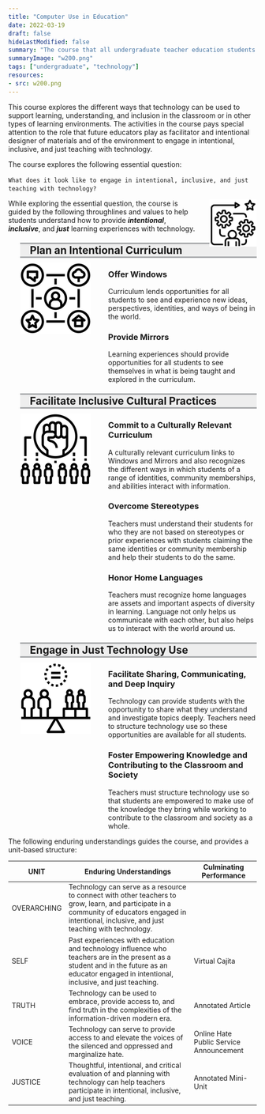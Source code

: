 ```yaml
---
title: "Computer Use in Education"
date: 2022-03-19
draft: false
hideLastModified: false
summary: "The course that all undergraduate teacher education students take prior to being admitted into the program."
summaryImage: "w200.png"
tags: ["undergraduate", "technology"]
resources:
- src: w200.png
---
```


This course explores the different ways that technology can be used to support learning, understanding, and inclusion in the classroom or in other types of learning environments. The activities in the course pays special attention to the role that future educators play as facilitator and intentional designer of materials and of the environment to engage in intentional, inclusive, and just teaching with technology.

The course explores the following essential question:

`What does it look like to engage in intentional, inclusive, and just teaching with technology?`

<div><img style="float: right; clear: left; padding-left: 20px;" src="througlinesvalues.png" alt="Throughlines and Values logo" width="96" height="96" /></div>

While exploring the essential question, the course is guided by the following throughlines and values to help students understand how to provide <em><strong>intentional</strong></em>, <em><strong>inclusive</strong></em>, and <em><strong>just</strong></em> learning experiences with technology.

<ul style="list-style: none; margin: 0;">
    <li>
        <h2 style="background-color: #eeeeee; border-top: solid 3px #a7a9ab; border-bottom: solid 3px #a7a9ab; padding-left: 20px; padding-right: 20px; margin-top: 20px; margin-bottom: 10px;">Plan an Intentional Curriculum</h2>
        <img style="float:left;" src="intentional.png" alt="Plan an Intentional Curriculum" width="144" height="144" />
        <ul style="list-style: none; margin: 0; margin-left: 155px;">
            <li>
                <h3>Offer Windows</h3>
                <p>Curriculum lends opportunities for all students to see and experience new ideas, perspectives, identities, and ways of being in the world.</p>
            </li>
            <li>
                <h3>Provide Mirrors</h3>
                <p>Learning experiences should provide opportunities for all students to see themselves in what is being taught and explored in the curriculum.</p>
            </li>
        </ul>
    </li>
    <li>
        <h2 style="background-color: #eeeeee; border-top: solid 3px #a7a9ab; border-bottom: solid 3px #a7a9ab; padding-left: 20px; padding-right: 20px; margin-top: 20px; margin-bottom: 10px;">Facilitate Inclusive Cultural Practices</h2>
        <img style="float:left;" src="inclusive.png" alt="Facilitate Inclusive Cultural Practices" width="144" height="144" />
        <ul style="list-style: none; margin: 0; margin-left: 155px;">
            <li>
                <h3>Commit to a Culturally Relevant Curriculum</h3>
                <p>A culturally relevant curriculum links to Windows and Mirrors and also recognizes the different ways in which students of a range of identities, community memberships, and abilities interact with information.</p>
            </li>
            <li>
                <h3>Overcome Stereotypes</h3>
                <p>Teachers must understand their students for who they are not based on stereotypes or prior experiences with students claiming the same identities or community membership and help their students to do the same.</p>
            </li>
            <li>
                <h3>Honor Home Languages</h3>
                <p>Teachers must recognize home languages are assets and important aspects of diversity in learning. Language not only helps us communicate with each other, but also helps us to interact with the world around us.</p>
            </li>
        </ul>
    </li>
    <li>
        <h2 style="background-color: #eeeeee; border-top: solid 3px #a7a9ab; border-bottom: solid 3px #a7a9ab; padding-left: 20px; padding-right: 20px; margin-top: 20px; margin-bottom: 10px;">Engage in Just Technology Use</h2>
        <img style="float:left;" src="justtechuse.png" alt="Engage in Just Technology Use" width="144" height="144" />
        <ul style="list-style: none; margin: 0; margin-left: 155px;">
            <li>
                <h3>Facilitate Sharing, Communicating, and Deep Inquiry</h3>
                <p>Technology can provide students with the opportunity to share what they understand and investigate topics deeply. Teachers need to structure technology use so these opportunities are available for all students.</p>
            </li>
            <li>
                <h3>Foster Empowering Knowledge and Contributing to the Classroom and Society</h3>
                <p>Teachers must structure technology use so that students are empowered to make use of the knowledge they bring while working to contribute to the classroom and society as a whole.</p>
            </li>
        </ul>
    </li>
</ul>


The following enduring understandings guides the course, and provides a unit-based structure:

UNIT | Enduring Understandings | Culminating Performance
-----|-------------------------|-------------------------
OVERARCHING | Technology can serve as a resource to connect with other teachers to grow, learn, and participate in a community of educators engaged in intentional, inclusive, and just teaching with technology. | 
SELF | Past experiences with education and technology influence who teachers are in the present as a student and in the future as an educator engaged in intentional, inclusive, and just teaching. | Virtual Cajita
TRUTH | Technology can be used to embrace, provide access to, and find truth in the complexities of the information-driven modern era. | Annotated Article
VOICE | Technology can serve to provide access to and elevate the voices of the silenced and oppressed and marginalize hate. | Online Hate Public Service Announcement
JUSTICE | Thoughtful, intentional, and critical evaluation of and planning with technology can help teachers participate in intentional, inclusive, and just teaching. | Annotated Mini-Unit

